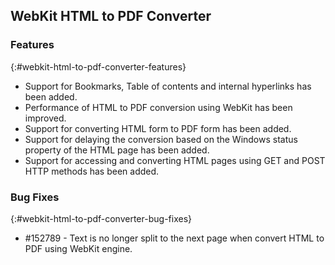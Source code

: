 ## WebKit HTML to PDF Converter

### Features
{:#webkit-html-to-pdf-converter-features}

* Support for Bookmarks, Table of contents and internal hyperlinks has been added.
* Performance of HTML to PDF conversion using WebKit has been improved.
* Support for converting HTML form to PDF form has been added.
* Support for delaying the conversion based on the Windows status property of the HTML page has been added.
* Support for accessing and converting HTML pages using GET and POST HTTP methods has been added.

### Bug Fixes
{:#webkit-html-to-pdf-converter-bug-fixes}

* \#152789 - Text is no longer split to the next page when convert HTML to PDF using WebKit engine.